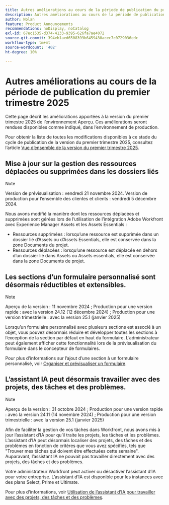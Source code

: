 ```yaml
---
title: Autres améliorations au cours de la période de publication du premier trimestre 2025
description: Autres améliorations au cours de la période de publication du premier trimestre 2025
author: Nolan
feature: Product Announcements
recommendations: noDisplay, noCatalog
exl-id: 67ec1535-d374-4133-9395-626fa7ae4072
source-git-commit: 394eb1aed6508399b6459430acec7c0729036edc
workflow-type: tm+mt
source-wordcount: '402'
ht-degree: 10%

---
```


# Autres améliorations au cours de la période de publication du premier trimestre 2025

Cette page décrit les améliorations apportées à la version du premier trimestre 2025 de l’environnement Aperçu. Ces améliorations seront rendues disponibles comme indiqué, dans l’environnement de production.

Pour obtenir la liste de toutes les modifications disponibles à ce stade du cycle de publication de la version du premier trimestre 2025, consultez l’article [Vue d’ensemble de la version du premier trimestre 2025](/help/quicksilver/product-announcements/product-releases/25-q1-release-activity/25-q1-release-overview.md).

## Mise à jour sur la gestion des ressources déplacées ou supprimées dans les dossiers liés

>[!NOTE]
>
>Version de prévisualisation : vendredi 21 novembre 2024. Version de production pour l’ensemble des clientes et clients : vendredi 5 décembre 2024.

Nous avons modifié la manière dont les ressources déplacées et supprimées sont gérées lors de l’utilisation de l’intégration Adobe Workfront avec Experience Manager Assets et les Assets Essentials :

* Ressources supprimées : lorsqu’une ressource est supprimée dans un dossier lié d’Assets ou d’Assets Essentials, elle est conservée dans la zone Documents du projet.
* Ressources déplacées : lorsqu’une ressource est déplacée en dehors d’un dossier lié dans Assets ou Assets essentials, elle est conservée dans la zone Documents de projet.

## Les sections d’un formulaire personnalisé sont désormais réductibles et extensibles.

>[!NOTE]
>
>Aperçu de la version : 11 novembre 2024 ; Production pour une version rapide : avec la version 24.12 (12 décembre 2024) ; Production pour une version trimestrielle : avec la version 25.1 (janvier 2025)

Lorsqu’un formulaire personnalisé avec plusieurs sections est associé à un objet, vous pouvez désormais réduire et développer toutes les sections à l’exception de la section par défaut en haut du formulaire. L’administrateur peut également afficher cette fonctionnalité lors de la prévisualisation du formulaire dans le concepteur de formulaires.

Pour plus d’informations sur l’ajout d’une section à un formulaire personnalisé, voir [Organiser et prévisualiser un formulaire](/help/quicksilver/administration-and-setup/customize-workfront/create-manage-custom-forms/form-designer/design-a-form/organize-a-form.md).

## L’assistant IA peut désormais travailler avec des projets, des tâches et des problèmes.

>[!NOTE]
>
>Aperçu de la version : 31 octobre 2024 ; Production pour une version rapide : avec la version 24.11 (14 novembre 2024) ; Production pour une version trimestrielle : avec la version 25.1 (janvier 2025)

Afin de faciliter la gestion de vos tâches dans Workfront, nous avons mis à jour l’assistant d’IA pour qu’il traite les projets, les tâches et les problèmes. L’assistant d’IA peut désormais localiser des projets, des tâches et des problèmes en fonction de critères que vous avez spécifiés, tels que &quot;Trouver mes tâches qui doivent être effectuées cette semaine&quot;.
Auparavant, l’assistant IA ne pouvait pas travailler directement avec des projets, des tâches et des problèmes.

Votre administrateur Workfront peut activer ou désactiver l’assistant d’IA pour votre entreprise. L’assistant d’IA est disponible pour les instances avec des plans Select, Prime et Ultimate.

Pour plus d’informations, voir [Utilisation de l’assistant d’IA pour travailler avec des projets, des tâches et des problèmes](/help/quicksilver/workfront-basics/ai-assistant/work-with-pti-through-ai-assisant.md).
